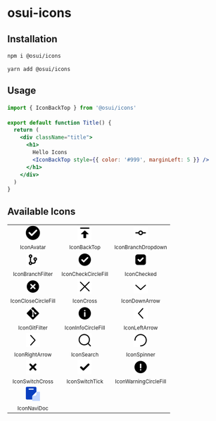# osui-icons

## Installation

```shell
npm i @osui/icons
```

```shell
yarn add @osui/icons
```

## Usage

```jsx
import { IconBackTop } from '@osui/icons'

export default function Title() {
  return (
    <div className="title">
      <h1>
        Hello Icons
        <IconBackTop style={{ color: '#999', marginLeft: 5 }} />
      </h1>
    </div>
  )
}
```

## Available Icons

<table><tbody><tr><td align="center">
                                                        <img src="./svg/avatar.svg"/><br/><sub>IconAvatar</sub>
                                                        </td><td align="center">
                                                        <img src="./svg/back-top.svg"/><br/><sub>IconBackTop</sub>
                                                        </td><td align="center">
                                                        <img src="./svg/branch-dropdown.svg"/><br/><sub>IconBranchDropdown</sub>
                                                        </td></tr><tr><td align="center">
                                                        <img src="./svg/branch-filter.svg"/><br/><sub>IconBranchFilter</sub>
                                                        </td><td align="center">
                                                        <img src="./svg/check-circle-fill.svg"/><br/><sub>IconCheckCircleFill</sub>
                                                        </td><td align="center">
                                                        <img src="./svg/checked.svg"/><br/><sub>IconChecked</sub>
                                                        </td></tr><tr><td align="center">
                                                        <img src="./svg/close-circle-fill.svg"/><br/><sub>IconCloseCircleFill</sub>
                                                        </td><td align="center">
                                                        <img src="./svg/cross.svg"/><br/><sub>IconCross</sub>
                                                        </td><td align="center">
                                                        <img src="./svg/down-arrow.svg"/><br/><sub>IconDownArrow</sub>
                                                        </td></tr><tr><td align="center">
                                                        <img src="./svg/git-filter.svg"/><br/><sub>IconGitFilter</sub>
                                                        </td><td align="center">
                                                        <img src="./svg/info-circle-fill.svg"/><br/><sub>IconInfoCircleFill</sub>
                                                        </td><td align="center">
                                                        <img src="./svg/left-arrow.svg"/><br/><sub>IconLeftArrow</sub>
                                                        </td></tr><tr><td align="center">
                                                        <img src="./svg/right-arrow.svg"/><br/><sub>IconRightArrow</sub>
                                                        </td><td align="center">
                                                        <img src="./svg/search.svg"/><br/><sub>IconSearch</sub>
                                                        </td><td align="center">
                                                        <img src="./svg/spinner.svg"/><br/><sub>IconSpinner</sub>
                                                        </td></tr><tr><td align="center">
                                                        <img src="./svg/switch-cross.svg"/><br/><sub>IconSwitchCross</sub>
                                                        </td><td align="center">
                                                        <img src="./svg/switch-tick.svg"/><br/><sub>IconSwitchTick</sub>
                                                        </td><td align="center">
                                                        <img src="./svg/warning-circle-fill.svg"/><br/><sub>IconWarningCircleFill</sub>
                                                        </td></tr><tr><td align="center">
                                                        <img src="./svg/navi-doc.svg"/><br/><sub>IconNaviDoc</sub>
                                                        </td><td align="center"></td><td align="center"></td></tr></tbody></table>
